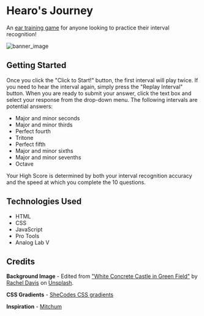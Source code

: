 # Hearo's Journey
An [ear training game](https://hearos-journey.onrender.com/) for anyone looking to practice their interval recognition!

![banner_image](https://i.imgur.com/zJUR1O2.png)

## Getting Started
Once you click the "Click to Start!" button, the first interval will play twice. If you need to hear the interval again, simply press the "Replay Interval" button. When you are ready to submit your answer, click the text box and select your response from the drop-down menu. The following intervals are potential answers:

- Major and minor seconds
- Major and minor thirds
- Perfect fourth
- Tritone
- Perfect fifth
- Major and minor sixths
- Major and minor sevenths
- Octave

Your High Score is determined by both your interval recognition accuracy and the speed at which you complete the 10 questions.

## Technologies Used
* HTML
* CSS
* JavaScript
* Pro Tools
* Analog Lab V

## Credits

**Background Image** - Edited from ["White Concrete Castle in Green Field"](https://unsplash.com/photos/tn2rBnvIl9I) by [Rachel Davis](https://unsplash.com/@rmaedavis) on [Unsplash](https://unsplash.com/).

**CSS Gradients** - [SheCodes CSS gradients](https://gradients.shecodes.io/)

**Inspiration** - [Mitchum](https://mitchum.blog/)
